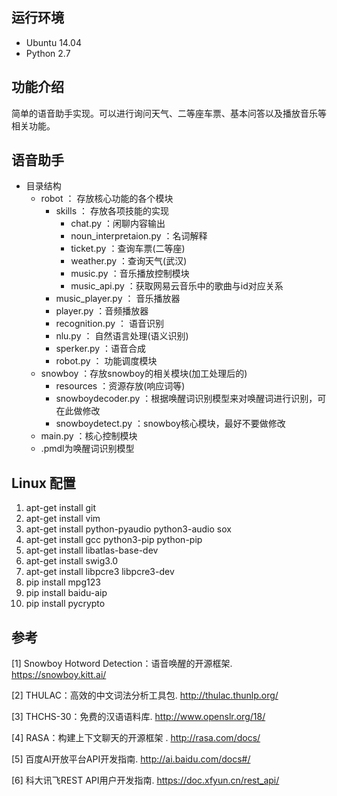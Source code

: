 ## 运行环境

- Ubuntu 14.04
- Python 2.7

## 功能介绍

简单的语音助手实现。可以进行询问天气、二等座车票、基本问答以及播放音乐等相关功能。

## 语音助手

- 目录结构
  - robot  ： 存放核心功能的各个模块
    - skills  ： 存放各项技能的实现
      - chat.py  ：闲聊内容输出
      - noun_interpretaion.py ：名词解释
      - ticket.py  ：查询车票(二等座)
      - weather.py ：查询天气(武汉)
      - music.py ：音乐播放控制模块
      - music_api.py ：获取网易云音乐中的歌曲与id对应关系
    - music_player.py  ： 音乐播放器     
    - player.py  ：音频播放器
    - recognition.py  ： 语音识别
    - nlu.py  ：  自然语言处理(语义识别)
    - sperker.py  ：语音合成
    - robot.py  ： 功能调度模块
  - snowboy ：存放snowboy的相关模块(加工处理后的)
    - resources ：资源存放(响应词等)
    - snowboydecoder.py ：根据唤醒词识别模型来对唤醒词进行识别，可在此做修改
    - snowboydetect.py ：snowboy核心模块，最好不要做修改
  - main.py ：核心控制模块
  - .pmdl为唤醒词识别模型

## Linux 配置

1. apt-get install git
2. apt-get install vim
3. apt-get install python-pyaudio python3-audio sox
4. apt-get install gcc python3-pip python-pip
5. apt-get install libatlas-base-dev
6. apt-get install swig3.0
7. apt-get install libpcre3 libpcre3-dev
8. pip install mpg123
9. pip install baidu-aip
10. pip install pycrypto

## 参考

[1] Snowboy Hotword Detection：语音唤醒的开源框架. <https://snowboy.kitt.ai/>

[2] THULAC：高效的中文词法分析工具包. <http://thulac.thunlp.org/>

[3] THCHS-30：免费的汉语语料库. <http://www.openslr.org/18/>

[4] RASA：构建上下文聊天的开源框架 . <http://rasa.com/docs/>

[5] 百度AI开放平台API开发指南. <http://ai.baidu.com/docs#/>

[6] 科大讯飞REST API用户开发指南. <https://doc.xfyun.cn/rest_api/>
